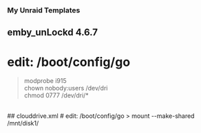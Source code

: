 ### My Unraid Templates

## emby_unLockd 4.6.7
# edit: /boot/config/go
> modprobe i915
<br>chown nobody:users /dev/dri
<br>chmod 0777 /dev/dri/*
<br>
## clouddrive.xml
# edit: /boot/config/go
> mount --make-shared /mnt/disk1/
